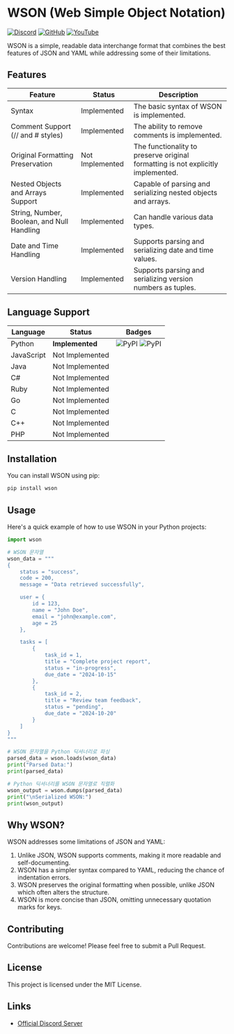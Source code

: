 # WSON (Web Simple Object Notation)

[![Discord](https://discord.com/api/guilds/1268404228683202570/embed.png)](https://discord.gg/Kuk2qXFjc5)
[![GitHub](https://img.shields.io/github/license/LunaStev/wson)](https://mit-license.org/)
[![YouTube](https://img.shields.io/badge/YouTube-LunaStev-red.svg?logo=youtube)](https://www.youtube.com/@luna-bee)

WSON is a simple, readable data interchange format that combines the best features of JSON and YAML while addressing some of their limitations.

## Features

| Feature                                    | Status      | Description                                |
|--------------------------------------------|-------------|--------------------------------------------|
| Syntax                                     | Implemented | The basic syntax of WSON is implemented.  |
| Comment Support (// and # styles)          | Implemented | The ability to remove comments is implemented. |
| Original Formatting Preservation           | Not Implemented | The functionality to preserve original formatting is not explicitly implemented. |
| Nested Objects and Arrays Support          | Implemented | Capable of parsing and serializing nested objects and arrays. |
| String, Number, Boolean, and Null Handling | Implemented | Can handle various data types.             |
| Date and Time Handling                     | Implemented | Supports parsing and serializing date and time values. |
| Version Handling	                          | Implemented | Supports parsing and serializing version numbers as tuples. |
## Language Support

| Language                       | Status         | Badges                      |
|-------------------------------|----------------|-----------------------------|
| Python                        | **Implemented**     | ![PyPI](https://img.shields.io/pypi/v/wson.svg) ![PyPI](https://img.shields.io/pypi/pyversions/wson.svg) |
| JavaScript                    | Not Implemented  |                             |
| Java                          | Not Implemented  |                             |
| C#                            | Not Implemented  |                             |
| Ruby                          | Not Implemented  |                             |
| Go                            | Not Implemented  |                             |
| C                             | Not Implemented  |                             |
| C++                           | Not Implemented  |                             |
| PHP                           | Not Implemented  |                             |

## Installation

You can install WSON using pip:

```bash
pip install wson
```

## Usage

Here's a quick example of how to use WSON in your Python projects:

```python
import wson

# WSON 문자열
wson_data = """
{
    status = "success",
    code = 200,
    message = "Data retrieved successfully",

    user = {
        id = 123,
        name = "John Doe",
        email = "john@example.com",
        age = 25
    },

    tasks = [
        {
            task_id = 1,
            title = "Complete project report",
            status = "in-progress",
            due_date = "2024-10-15"
        },
        {
            task_id = 2,
            title = "Review team feedback",
            status = "pending",
            due_date = "2024-10-20"
        }
    ]
}
"""

# WSON 문자열을 Python 딕셔너리로 파싱
parsed_data = wson.loads(wson_data)
print("Parsed Data:")
print(parsed_data)

# Python 딕셔너리를 WSON 문자열로 직렬화
wson_output = wson.dumps(parsed_data)
print("\nSerialized WSON:")
print(wson_output)
```

## Why WSON?

WSON addresses some limitations of JSON and YAML:

1. Unlike JSON, WSON supports comments, making it more readable and self-documenting.
2. WSON has a simpler syntax compared to YAML, reducing the chance of indentation errors.
3. WSON preserves the original formatting when possible, unlike JSON which often alters the structure.
4. WSON is more concise than JSON, omitting unnecessary quotation marks for keys.

## Contributing

Contributions are welcome! Please feel free to submit a Pull Request.

## License

This project is licensed under the MIT License.

## Links

- [Official Discord Server](https://discord.gg/Kuk2qXFjc5)
